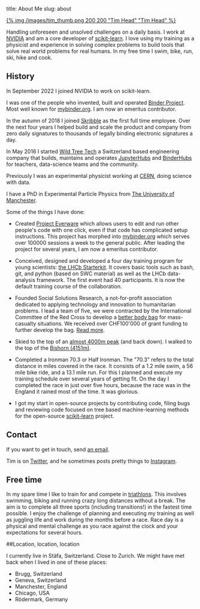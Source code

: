 title: About Me
slug: about

<a href="/images/tim.png">{% img /images/tim_thumb.png 200 200 "Tim Head" "Tim Head" %}</a>

Handling unforeseen and unsolved challenges on a daily basis. I work at [NVIDIA](https://nvidia.com)
and am a core developer of [scikit-learn][sklearn]. I love using my training as a
physicist and experience in solving complex problems to build tools
that solve real world problems for real humans. In my free time I swim, bike, run, ski, hike
and cook.

## History

In September 2022 I joined NVIDIA to work on scikit-learn.

I was one of the people who invented, built and operated [Binder Project](https://mybinder.readthedocs.io/en/latest/about/about.html). Most well known for
[mybinder.org](https://mybinder.org). I am now an emeritus contributor.

In the autumn of 2018 I joined [Skribble](https://skribble.com) as the first
full time employee. Over the next four years I helped build and scale the product and
company from zero daily signatures to thousands of legally binding electronic
signatures a day.

In May 2016 I started <a href="https://www.wildtreetech.com">Wild Tree Tech</a> a
Switzerland based engineering company that builds, maintains and operates
[JupyterHubs](https://jupyterhub.readthedocs.io/en/stable/) and
[BinderHubs](https://github.com/jupyterhub/binderhub) for teachers,
data-science teams and the community.

Previously I was an experimental physicist working at [CERN][cern],
doing science with data.

I have a PhD in Experimental Particle Physics from [The University of Manchester](https://www.manchester.ac.uk/).

Some of the things I have done:

* Created [Project Everware][everware] which allows users to edit and run
  other people's code with one click, even if that code has
  complicated setup instructions. This project has morphed into [mybinder.org][binder]
  which serves over 100000 sessions a week to the general public. After leading the project
  for several years, I am now a emeritus contributor.

* Conceived, designed and developed a four day training program for
  young scientists: [the LHCb Starterkit][starter]. It covers basic
  tools such as bash, git, and python (based on SWC material) as well
  as the LHCb data-analysis framework. The first event had 40 participants.
  It is now the default training course of the collaboration.

* Founded Social Solutions Research, a not-for-profit association
  dedicated to applying technology and innovation to humanitarian
  problems. I lead a team of five, we were contracted by the
  International Committee of the Red Cross to develop a [better body
  bag][cdsbbb] for mass-casualty situations. We received over CHF100'000
  of grant funding to further develop the bag. [Read more][bbb].

* Skied to the top of an [almost 4000m peak](https://s.geo.admin.ch/a12456070a) (and back down).
  I walked to the top of the [Bishorn (4151m)](https://s.geo.admin.ch/a1245812ed).

* Completed a Ironman 70.3 or Half Ironman. The "70.3" refers to the total
  distance in miles covered in the race. It consists of a 1.2 mile
  swim, a 56 mile bike ride, and a 13.1 mile run.
  For this I planned and execute my training schedule over several years of
  getting fit. On the day I completed the race in just over five hours, because
  the race was in the England it rained most of the time. It was glorious.

* I got my start in open-source projects by contributing code,
  filing bugs and reviewing code focused on tree based
  machine-learning methods for the open-source [scikit-learn][sklearn]
  project.


## Contact

If you want to get in touch, send [an email](mailto:betatim@gmail.com).

Tim is on [Twitter][], and he sometimes posts pretty things to [Instagram][].


## Free time

In my spare time I like to train for and compete in
[triathlons][tri]. This involves swimming, biking and running crazy
long distances without a break. The aim is to complete all three
sports (including transitions!) in the fastest time possible. I enjoy
the challenge of planning and executing my training as well as juggling life and
work during the months before a race. Race day is a physical and
mental challenge as you race against the clock and your expectations
for several hours.

[tri]: http://en.wikipedia.org/wiki/Triathlon
[Twitter]: https://twitter.com/betatim
[Instagram]: http://instagram.com/betatim

##Location, location, location

I currently live in Stäfa, Switzerland. Close to Zurich. We might have met
back when I lived in one of these places:

* Brugg, Switzerland
* Geneva, Switzerland
* Manchester, England
* Chicago, USA
* Rödermark, Germany

[icrc]: https://www.icrc.org/
[mf15]: https://2015.mozillafestival.org/
[sklearn]: http://scikit-learn.org
[cdsbbb]: http://cds.cern.ch/journal/CERNBulletin/2015/30/News%20Articles/2034147
[bbb]: https://blogs.icrc.org/inspired/2019/07/12/building-better-body-bag/
[everware]: http://everware.xyz
[g]: https://github.com/betatim
[c]: https://bitbucket.org/thead/
[py]:http://python.org
[starter]: http://lhcb.github.io/starterkit
[velo]: http://en.wikipedia.org/wiki/LHCb#The_VELO
[lhcb]: http://lhcb-public.web.cern.ch/lhcb-public/
[cern]: http://cern.ch
[epfl]: http://epfl.ch
[binder]: https://mybinder.org
[wtt]: https://www.wildtreetech.com
